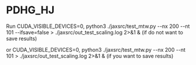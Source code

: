 # PDHG_HJ


Run 
CUDA_VISIBLE_DEVICES=0, python3 ./jaxsrc/test_mtw.py --nx 200 --nt 101 --ifsave=false > ./jaxsrc/out_test_scaling.log 2>&1 &
(if do not want to save results)

or 
CUDA_VISIBLE_DEVICES=0, python3 ./jaxsrc/test_mtw.py --nx 200 --nt 101 > ./jaxsrc/out_test_scaling.log 2>&1 &
(if you want to save results)
